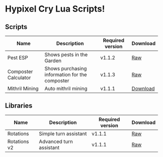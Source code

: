 # Hypixel Cry Lua Scripts!

## Scripts
| Name                 | Description                                    | Required version | Download                                                                                           |
|----------------------|------------------------------------------------|------------------|----------------------------------------------------------------------------------------------------|
| Pest ESP             | Shows pests in the Garden                      | v1.1.2           | [Raw](https://raw.githubusercontent.com/Nekiplay/Hypixel-Cry-Scripts/refs/heads/main/pest_esp.lua) |
| Composter Calculator | Shows purchasing information for the composter | v1.1.3           | [Raw](https://raw.githubusercontent.com/Nekiplay/Hypixel-Cry-Scripts/refs/heads/main/composter_calculator.lua) |
| Mithril Mining       | Auto mithril mining                            | v1.1.1           | [Download](https://github.com/Nekiplay/Hypixel-Cry-Scripts/raw/refs/heads/main/mining_v6.zip)      |


## Libraries
| Name                 | Description                                    | Required version | Download                                                                                           |
|----------------------|------------------------------------------------|------------------|----------------------------------------------------------------------------------------------------|
| Rotations            | Simple turn assistant                          | v1.1.1           | [Raw](https://github.com/Nekiplay/Hypixel-Cry-Scripts/raw/refs/heads/main/libs/rotations.lua)      |
| Rotations v2         | Advanced turn assistant                        | v1.1.1           | [Raw](https://github.com/Nekiplay/Hypixel-Cry-Scripts/raw/refs/heads/main/libs/rotations_v2.lua)       |
